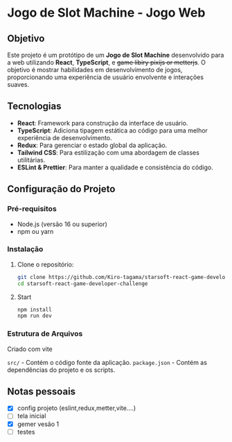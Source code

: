 # Jogo de Slot Machine - Jogo Web

## Objetivo

Este projeto é um protótipo de um **Jogo de Slot Machine** desenvolvido para a web utilizando **React**, **TypeScript**, e ~~game libiry pixijs or metterjs~~. O objetivo é mostrar habilidades em desenvolvimento de jogos, proporcionando uma experiência de usuário envolvente e interações suaves.

## Tecnologias

- **React**: Framework para construção da interface de usuário.
- **TypeScript**: Adiciona tipagem estática ao código para uma melhor experiência de desenvolvimento.
- **Redux**: Para gerenciar o estado global da aplicação.
- **Tailwind CSS**: Para estilização com uma abordagem de classes utilitárias.
- **ESLint & Prettier**: Para manter a qualidade e consistência do código.

## Configuração do Projeto

### Pré-requisitos

- Node.js (versão 16 ou superior)
- npm ou yarn

### Instalação

1. Clone o repositório:
   ```bash
   git clone https://github.com/Kiro-tagama/starsoft-react-game-developer-challenge.git
   cd starsoft-react-game-developer-challenge
   ```
2. Start
   ```bash
   npm install
   npm run dev
   ```

### Estrutura de Arquivos

Criado com vite

`src/` - Contém o código fonte da aplicação.
`package.json` - Contém as dependências do projeto e os scripts.

## Notas pessoais

- [x] config projeto (eslint,redux,metter,vite....)
- [ ] tela inicial
- [x] gemer vesão 1
- [ ] testes
